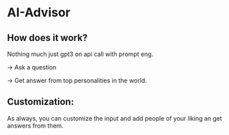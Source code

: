 # AI-Advisor
## How does it work?
Nothing much just gpt3 on api call with prompt eng.

-> Ask a question

-> Get answer from top personalities in the world.

## Customization:
As always, you can customize the input and add people of your liking an get answers from them.

